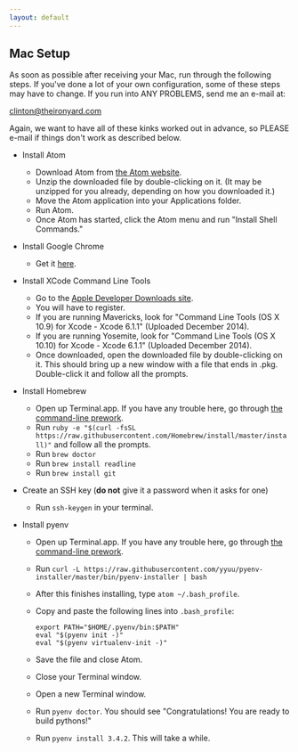 ```yaml
---
layout: default
---
```


## Mac Setup

As soon as possible after receiving your Mac, run through the following steps.
If you've done a lot of your own configuration, some of these steps may have to
change.  If you run into ANY PROBLEMS, send me an e-mail at:

clinton@theironyard.com

Again, we want to have all of these kinks worked out in advance, so PLEASE
e-mail if things don't work as described below.

* Install Atom
  * Download Atom from [the Atom website](https://atom.io/).
  * Unzip the downloaded file by double-clicking on it. (It may be unzipped for you already, depending on how you downloaded it.)
  * Move the Atom application into your Applications folder.
  * Run Atom.
  * Once Atom has started, click the Atom menu and run "Install Shell Commands."

* Install Google Chrome
  * Get it [here](https://www.google.com/intl/en/chrome/browser/).

* Install XCode Command Line Tools
  * Go to the [Apple Developer Downloads site](https://developer.apple.com/downloads/).
  * You will have to register.
  * If you are running Mavericks, look for "Command Line Tools (OS X 10.9) for Xcode - Xcode 6.1.1" (Uploaded December 2014).
  * If you are running Yosemite, look for "Command Line Tools (OS X 10.10) for Xcode - Xcode 6.1.1" (Uploaded December 2014).
  * Once downloaded, open the downloaded file by double-clicking on it. This should bring up a new window with a file that ends in .pkg. Double-click it and follow all the prompts.

* Install Homebrew
  * Open up Terminal.app. If you have any trouble here, go through [the command-line prework](/prework/exercises.html#command-line).
  * Run `ruby -e "$(curl -fsSL https://raw.githubusercontent.com/Homebrew/install/master/install)"` and follow all the prompts.
  * Run `brew doctor`
  * Run `brew install readline`
  * Run `brew install git`

* Create an SSH key (__do not__ give it a password when it asks for one)
  * Run `ssh-keygen` in your terminal.

* Install pyenv
  * Open up Terminal.app. If you have any trouble here, go through [the command-line prework](/prework/exercises.html#command-line).
  * Run `curl -L https://raw.githubusercontent.com/yyuu/pyenv-installer/master/bin/pyenv-installer | bash`
  * After this finishes installing, type `atom ~/.bash_profile`.
  * Copy and paste the following lines into `.bash_profile`:

        export PATH="$HOME/.pyenv/bin:$PATH"
        eval "$(pyenv init -)"
        eval "$(pyenv virtualenv-init -)"

  * Save the file and close Atom.
  * Close your Terminal window.
  * Open a new Terminal window.
  * Run `pyenv doctor`. You should see "Congratulations! You are ready to build pythons!"
  * Run `pyenv install 3.4.2`. This will take a while.
